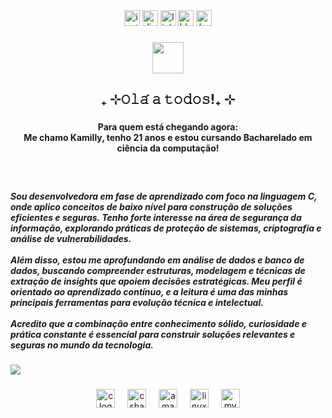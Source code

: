 <div align="center">
  <img src="https://img.shields.io/static/v1?message=Instagram&logo=instagram&label=&color=E4405F&logoColor=white&labelColor=&style=for-the-badge" height="25" alt="instagram logo"  />
  <img src="https://img.shields.io/static/v1?message=Discord&logo=discord&label=&color=7289DA&logoColor=white&labelColor=&style=for-the-badge" height="25" alt="discord logo"  />
  <img src="https://img.shields.io/static/v1?message=LinkedIn&logo=linkedin&label=&color=0077B5&logoColor=white&labelColor=&style=for-the-badge" height="25" alt="linkedin logo"  />
  <img src="https://img.shields.io/static/v1?message=Bluesky&logo=bluesky&label=&color=0285FF&logoColor=white&labelColor=&style=for-the-badge" height="25" alt="bluesky logo"  />
  <img src="https://img.shields.io/static/v1?message=HackerRank&logo=hackerrank&label=&color=2EC866&logoColor=white&labelColor=&style=for-the-badge" height="25" alt="hackerrank logo"  />
</div>

###

<div align="center">
  <img height="50" src="https://blogger.googleusercontent.com/img/b/R29vZ2xl/AVvXsEjCnYc8uk9MqMgGVabz4uuFPSZH_5cEcRDgRUdKbaVKZWWru7V-hzpME9dcYDYxmY0Cl1ISYjlIi6DAM5_IWjGhBpdu2FtCEgbzmd7a7AYKMR4sYn-M9UTPTwETsd6TzEEa3iRUtyrO0BE/s1600/52Abelhinhasmagiagifs.gif"  />
</div>

###

<h2 align="center">₊ ⊹𝙾𝚕𝚊́ 𝚊 𝚝𝚘𝚍𝚘𝚜!₊ ⊹</h2>

###

<h4 align="center">Para quem está chegando agora: <br>Me chamo Kamilly, tenho 21 anos e estou cursando Bacharelado em ciência da computação!</h4>

###

<br clear="both">

<h5 align="left">Sou desenvolvedora em fase de aprendizado com foco na linguagem C, onde aplico conceitos de baixo nível para construção de soluções eficientes e seguras. Tenho forte interesse na área de segurança da informação, explorando práticas de proteção de sistemas, criptografia e análise de vulnerabilidades.<br><br>Além disso, estou me aprofundando em análise de dados e banco de dados, buscando compreender estruturas, modelagem e técnicas de extração de insights que apoiem decisões estratégicas. Meu perfil é orientado ao aprendizado contínuo, e a leitura é uma das minhas principais ferramentas para evolução técnica e intelectual.<br><br>Acredito que a combinação entre conhecimento sólido, curiosidade e prática constante é essencial para construir soluções relevantes e seguras no mundo da tecnologia.</h5>

###

<div align="left">
  <img src="https://visitor-badge.laobi.icu/badge?page_id=Abeliia.Abeliia&"  />
</div>

###

<div align="center">
  <img src="https://cdn.jsdelivr.net/gh/devicons/devicon/icons/c/c-line.svg" height="30" alt="c logo"  />
  <img width="12" />
  <img src="https://cdn.jsdelivr.net/gh/devicons/devicon/icons/csharp/csharp-original.svg" height="30" alt="csharp logo"  />
  <img width="12" />
  <img src="https://cdn.jsdelivr.net/gh/devicons/devicon/icons/amazonwebservices/amazonwebservices-original-wordmark.svg" height="30" alt="amazonwebservices logo"  />
  <img width="12" />
  <img src="https://cdn.jsdelivr.net/gh/devicons/devicon/icons/linux/linux-original.svg" height="30" alt="linux logo"  />
  <img width="12" />
  <img src="https://cdn.jsdelivr.net/gh/devicons/devicon/icons/mysql/mysql-original.svg" height="30" alt="mysql logo"  />
</div>

###
